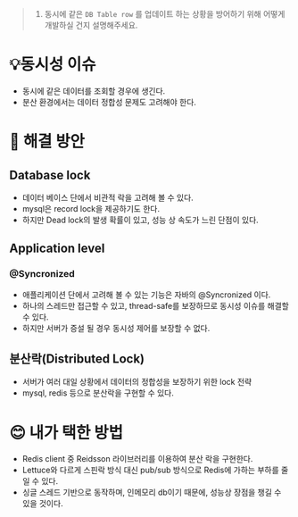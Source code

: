 > 1. 동시에 같은 `DB Table row`
 를 업데이트 하는 상황을 방어하기 위해 어떻게 개발하실 건지 설명해주세요.
 
# 💡동시성 이슈
- 동시에 같은 데이터를 조회할 경우에 생긴다.
- 분산 환경에서는 데이터 정합성 문제도 고려해야 한다.

# 🔖 해결 방안

## Database lock
- 데이터 베이스 단에서 비관적 락을 고려해 볼 수 있다.
- mysql은 record lock을 제공하기도 한다.
- 하지만 Dead lock의 발생 확률이 있고, 성능 상 속도가 느린 단점이 있다.

## Application level
  
### @Syncronized
- 애플리케이션 단에서 고려해 볼 수 있는 기능은 자바의 @Syncronized 이다.
- 하나의 스레드만 접근할 수 있고, thread-safe를 보장하므로 동시성 이슈를 해결할 수 있다.
- 하지만 서버가 증설 될 경우 동시성 제어를 보장할 수 없다.


## 분산락(Distributed Lock)
- 서버가 여러 대일 상황에서 데이터의 정합성을 보장하기 위한 lock 전략
- mysql, redis 등으로 분산락을 구현할 수 있다.


# 😊 내가 택한 방법
- Redis client 중 Reidsson 라이브러리를 이용하여 분산 락을 구현한다.
- Lettuce와 다르게 스핀락 방식 대신 pub/sub 방식으로 Redis에 가하는 부하를 줄일 수 있다.
- 싱글 스레드 기반으로 동작하며, 인메모리 db이기 때문에, 성능상 장점을 챙길 수 있을 것이다.
